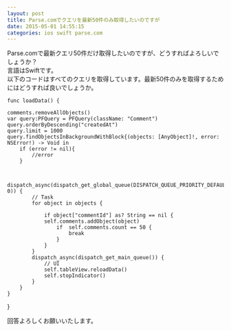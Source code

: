 ```yaml
---
layout: post
title: Parse.comでクエリを最新50件のみ取得したいのですが
date: 2015-05-01 14:55:15
categories: ios swift parse.com
---
```

<p>Parse.comで最新クエリ50件だけ取得したいのですが、どうすればよろしいでしょうか？<br>
言語はSwiftです。<br>
以下のコードはすべてのクエリを取得しています。最新50件のみを取得するためにはどうすれば良いでしょうか。 </p>

<pre><code>func loadData() {

comments.removeAllObjects()
var query:PFQuery = PFQuery(className: "Comment")
query.orderByDescending("createdAt")
query.limit = 1000
query.findObjectsInBackgroundWithBlock{(objects: [AnyObject]!, error: NSError!) -&gt; Void in
    if (error != nil){
        //error
    }


    dispatch_async(dispatch_get_global_queue(DISPATCH_QUEUE_PRIORITY_DEFAULT, 0)) {
        // Task
        for object in objects {

            if object["commentId"] as? String == nil {
            self.comments.addObject(object)
                if  self.comments.count == 50 {
                    break
                }
            }
        }
        dispatch_async(dispatch_get_main_queue()) {
            // UI
            self.tableView.reloadData()
            self.stopIndicator()
        }
    }
}
</code></pre>

<p>}</p>

<p>回答よろしくお願いいたします。</p>
